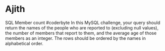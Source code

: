 # Ajith
SQL Member count #coderbyte
In this MySQL challenge, your query should return the names of the people who are reported to (excluding null values), the number of members that report to them, and the average age of those members as an integer. The rows should be ordered by the names in alphabetical order.
